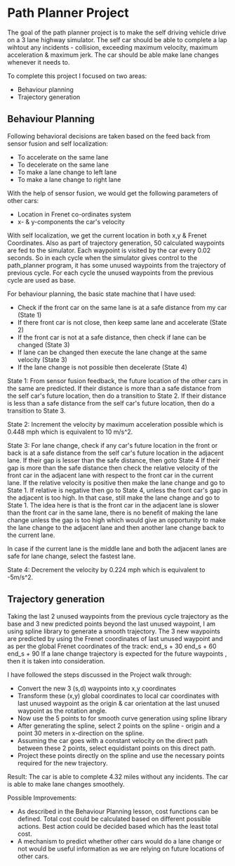 # Path Planner Project

The goal of the path planner project is to make the self driving vehicle drive on a 3 lane highway simulator.
The self  car should be able to complete a lap wihtout any incidents - collision, exceeding maximum velocity, maximum acceleration & maximum jerk.
The car should be able make lane changes whenever it needs to. 

To complete this project I focused on two areas:
* Behaviour planning
* Trajectory generation

## Behaviour Planning

Following behavioral decisions are taken based on the feed back from sensor fusion and self localization:
* To accelerate on the same lane
* To decelerate on the same lane
* To make a lane change to left lane
* To make a lane change to right lane

With the help of sensor fusion, we would get the following parameters of other cars:
* Location in Frenet co-ordinates system
* x- & y-components the car's velocity

With self localization, we get the current location in both x,y & Frenet Coordinates.
Also as part of trajectory generation, 50 calculated waypoints are fed to the simulator. 
Each waypoint is visited by the car every 0.02 seconds. So in each cycle when the simulator gives control to the path_planner program, 
it has some unused waypoints from the trajectory of previous cycle. For each cycle the unused waypoints from the previous cycle are used as
base.


For behaviour planning, the basic state machine that I have used:
 * Check if the front car on the same lane is at a safe distance from my car (State 1)
 * If there front car is not close, then keep same lane and accelerate (State 2)
 * If the front car is not at a safe distance, then check if lane can be changed (State 3)
 * If lane can be changed then execute the lane change at the same velocity (State 3)
 * If the lane change is not possible then decelerate (State 4)
 
State 1:
From sensor fusion feedback, the future location of the other cars in the same are predicted.
If their distance is more than a safe distance from the self car's future location, then do a transition to State 2.
If their distance is less than a safe distance from the self car's future location, then do a transition to State 3.

State 2:
Increment the velocity by maximum acceleration possible which is 0.448 mph which is equivalent to 10 m/s^2.

State 3:
For lane change, check if any car's future location in the front or back is at a safe distance from the self car's future location in the adjacent lane.
If their gap is lesser than the safe distance, then goto State 4
If their gap is more than the safe distance then check the relative velocity of the front car in the adjacent lane with respect to the front car in the current lane.
If the relative velocity is positive then make the lane change and go to State 1. If relative is negative then go to State 4, unless the front car's gap in the adjacent is too high.
In that case, still make the lane change and go to State 1. The idea here is that is the front car in the adjacent lane is slower than the front car in the same lane, there is no
benefit of making the lane change unless the gap is too high which would give an opportunity to make the lane change to the adjacent lane and then another lane change back to the current lane.

In case if the current lane is the middle lane and both the adjacent lanes are safe for lane change, select the fastest lane.

State 4:
Decrement the velocity by 0.224 mph which is equivalent to -5m/s^2.

## Trajectory generation
Taking the last 2 unused waypoints from the previous cycle trajectory as the base and 3 new predicted points beyond the last unused waypoint, I am using spline library to generate a smooth trajectory.
The 3 new waypoints are predicted by using the Frenet coordinates of last unused waypoint and as per the global Frenet coordinates of the track:
end_s + 30
end_s + 60
end_s + 90
If a lane change trajectory is expected for the future waypoints , then it is taken into consideration.

I have followed the steps discussed in the Project walk through:
 * Convert the new 3 (s,d) waypoints into x,y coordinates
 * Transform these (x,y) global coordinates to local car coordinates with last unused waypoint as the origin &  car orientation at the last unused waypoint as the rotation angle.
 * Now use the 5 points to for smooth curve generation using spline library
 * After generating the spline, select 2 points on the spline - origin and a point 30 meters in x-direction on the spline.
 * Assuming the car goes with a constant velocity on the direct path between these 2 points, select equidistant points on this direct path.
 * Project these points directly on the spline and use the necessary points required for the new trajectory.

Result:
The car is able to complete 4.32 miles without any incidents. The car is able to make lane changes smoothely.

Possible Improvements:
 * As described in the Behaviour Planning lesson, cost functions can be defined. Total cost could be calculated based on different possible actions.
 Best action could be decided based which has the least total cost.
 * A mechanism to predict whether other cars would do a lane change or not would be useful information as we are relying on future locations of other cars.




